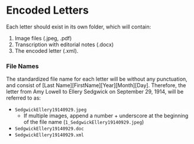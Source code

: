 # Encoded Letters

Each letter should exist in its own folder, which will contain:
1. Image files (.jpeg, .pdf)
2. Transcription with editorial notes (.docx)
3. The encoded letter (.xml).

### File Names
The standardized file name for each letter will be without any punctuation, and consist of [Last Name][FirstName][Year][Month][Day]. Therefore, the letter from Amy Lowell to Ellery Sedgwick on September 29, 1914, will be referred to as:
  - ```SedgwickEllery19140929.jpeg```
    - If multiple images, append a number + underscore at the beginning of the file name (```1_SedgwickEllery19140929.jpeg```)
  - ```SedgwickEllery19140929.doc```
  - ```SedgwickEllery19140929.xml```
